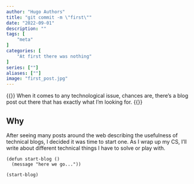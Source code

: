 ```yaml
---
author: "Hugo Authors"
title: "git commit -m \"first\""
date: "2022-09-01"
description: ""
tags: [
    "meta"
]
categories: [
	"At first there was nothing"
]
series: [""]
aliases: [""]
image: "first_post.jpg"
---
```


<!--more-->
{{<quote author="Jorel Ali" url="https://jorel.dev/">}}
When it comes to any technological issue, chances are, there’s a blog post out there that has exactly what I’m looking for.
{{</quote>}}

## Why
After seeing many posts around the web describing the usefulness of technical blogs, I decided it was time to start one. As I wrap up my CS, I’ll write about different technical things I have to solve or play with.

```emacs-lisp
(defun start-blog ()
  (message "here we go..."))

(start-blog)
```
